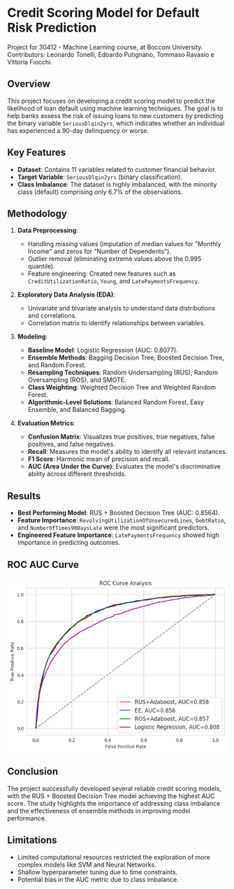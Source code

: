 # Credit Scoring Model for Default Risk Prediction
Project for 30412 - Machine Learning course, at Bocconi University. Contributors: Leonardo Tonelli, Edoardo Putignano, Tommaso Ravasio e Vittoria Fiocchi. 


## Overview
This project focuses on developing a credit scoring model to predict the likelihood of loan default using machine learning techniques. The goal is to help banks assess the risk of issuing loans to new customers by predicting the binary variable `SeriousDlqin2yrs`, which indicates whether an individual has experienced a 90-day delinquency or worse.

## Key Features
- **Dataset**: Contains 11 variables related to customer financial behavior.
- **Target Variable**: `SeriousDlqin2yrs` (binary classification).
- **Class Imbalance**: The dataset is highly imbalanced, with the minority class (default) comprising only 6.7% of the observations.

## Methodology
1. **Data Preprocessing**:
   - Handling missing values (imputation of median values for "Monthly Income" and zeros for "Number of Dependents").
   - Outlier removal (eliminating extreme values above the 0.995 quantile).
   - Feature engineering: Created new features such as `CreditUtilizationRatio`, `Young`, and `LatePaymentsFrequency`.

2. **Exploratory Data Analysis (EDA)**:
   - Univariate and bivariate analysis to understand data distributions and correlations.
   - Correlation matrix to identify relationships between variables.

3. **Modeling**:
   - **Baseline Model**: Logistic Regression (AUC: 0.8077).
   - **Ensemble Methods**: Bagging Decision Tree, Boosted Decision Tree, and Random Forest.
   - **Resampling Techniques**: Random Undersampling (RUS), Random Oversampling (ROS), and SMOTE.
   - **Class Weighting**: Weighted Decision Tree and Weighted Random Forest.
   - **Algorithmic-Level Solutions**: Balanced Random Forest, Easy Ensemble, and Balanced Bagging.

4. **Evaluation Metrics**:
   - **Confusion Matrix**: Visualizes true positives, true negatives, false positives, and false negatives.
   - **Recall**: Measures the model's ability to identify all relevant instances.
   - **F1 Score**: Harmonic mean of precision and recall.
   - **AUC (Area Under the Curve)**: Evaluates the model's discriminative ability across different thresholds.

## Results
- **Best Performing Model**: RUS + Boosted Decision Tree (AUC: 0.8564).
- **Feature Importance**: `RevolvingUtilizationOfUnsecuredLines`, `DebtRatio`, and `NumberOfTimes90DaysLate` were the most significant predictors.
- **Engineered Feature Importance**: `LatePaymentsFrequency` showed high importance in predicting outcomes.

## ROC AUC Curve
<p align="center">
  <img src="ROC_AUC_curve.png" alt="ROC AUC Curve" width="600">
</p><!-- Replace with actual path to the ROC AUC curve image -->

## Conclusion
The project successfully developed several reliable credit scoring models, with the RUS + Boosted Decision Tree model achieving the highest AUC score. The study highlights the importance of addressing class imbalance and the effectiveness of ensemble methods in improving model performance.

## Limitations
- Limited computational resources restricted the exploration of more complex models like SVM and Neural Networks.
- Shallow hyperparameter tuning due to time constraints.
- Potential bias in the AUC metric due to class imbalance.
